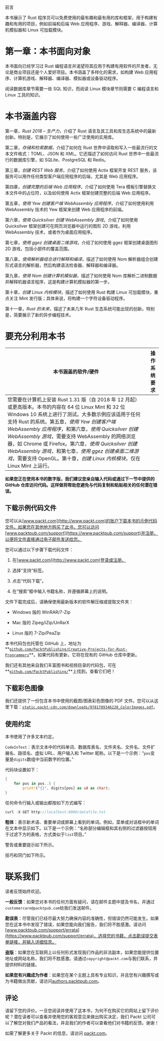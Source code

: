前言

本书展示了 Rust 程序员可以免费使用的最有趣和最有用的库和框架，用于构建有趣和有用的项目，例如前端和后端 Web 应用程序、游戏、解释器、编译器、计算机模拟器和 Linux 可加载模块。

# 第一章：本书面向对象

本书面向已经学习过 Rust 编程语言并渴望将其应用于构建有用软件的开发者，无论是商业项目还是个人爱好项目。本书涵盖了多样化的需求，如构建 Web 应用程序、计算机游戏、解释器、编译器、模拟器或设备驱动程序。

阅读数据库章节需要一些 SQL 知识，而阅读 Linux 模块章节则需要 C 编程语言和 Linux 工具的知识。

# 本书涵盖内容

第一章，*Rust 2018 – 生产力*，介绍了 Rust 语言及其工具和库生态系统中的最新创新。特别是，它展示了如何使用一些广泛使用的实用库。

第二章，*存储和检索数据*，介绍了如何在 Rust 世界中读取和写入一些最流行的文本文件格式：TOML、JSON 和 XML。它还描述了如何访问 Rust 世界中一些最流行的数据库引擎，如 SQLite、PostgreSQL 和 Redis。

第三章，*创建 REST Web 服务*，介绍了如何使用 Actix 框架开发 REST 服务，该服务可以用作任何类型客户端应用程序的后端，尤其是 Web 应用程序。

第四章，*创建完整的后端 Web 应用程序*，介绍了如何使用 Tera 模板引擎替换文本文件中的占位符，以及如何使用 Actix 框架创建完整的后端 Web 应用程序。

第五章，*使用 Yew 创建客户端 WebAssembly 应用程序*，介绍了如何使用利用 WebAssembly 技术的 Yew 框架来创建 Web 应用程序的前端。

第六章，*使用 Quicksilver 创建 WebAssembly 游戏*，介绍了如何使用 Quicksilver 框架创建可在网页浏览器中运行的图形 2D 游戏，利用 WebAssembly 技术，或者作为桌面应用程序。

第七章，*使用 ggez 创建桌面二维游戏*，介绍了如何使用 ggez 框架创建桌面图形 2D 游戏，包括小部件的覆盖范围。

第八章，*使用解析器组合进行解释和编译*，描述了如何使用 Nom 解析器组合创建形式语言的解析器，然后构建语法检查器、解释器和编译器。

第九章，*使用 Nom 创建计算机模拟器*，描述了如何使用 Nom 库解析二进制数据并解释机器语言程序，这是构建计算机模拟器的第一步。

第十章，*创建 Linux 内核模块*，描述了如何使用 Rust 构建 Linux 可加载模块，重点关注 Mint 发行版；具体来说，将构建一个字符设备驱动程序。

第十一章，*Rust 的未来*，描述了未来几年 Rust 生态系统可能出现的创新。特别是，简要展示了新的异步编程技术。

# 要充分利用本书

| **本书涵盖的软件/硬件** | **操作系统要求** |
| --- | --- |
| 您需要在计算机上安装 Rust 1.31 版（自 2018 年 12 月起）或更高版本。本书的内容在 64 位 Linux Mint 和 32 位 Windows 10 系统上进行了测试。大多数示例应该适用于任何支持 Rust 的系统。第五章，*使用 Yew 创建客户端 WebAssembly 应用程序*，和第六章，*使用 Quicksilver 创建 WebAssembly 游戏*，需要支持 WebAssembly 的网络浏览器，如 Chrome 或 Firefox。第六章，*使用 Quicksilver 创建 WebAssembly 游戏*，和第七章，*使用 ggez 创建桌面二维游戏*，需要支持 OpenGL。第十章，*创建 Linux 内核模块*，仅在 Linux Mint 上运行。 |

**如果您正在使用本书的数字版，我们建议您亲自输入代码或通过下一节中提供的 GitHub 仓库访问代码。这样做将帮助您避免与代码复制和粘贴相关的任何潜在错误。**

## 下载示例代码文件

您可以从[www.packt.com](http://www.packt.com)的账户下载本书的示例代码文件。如果您在其他地方购买了此书，您可以访问[www.packtpub.com/support](https://www.packtpub.com/support)并注册，以便将文件直接通过电子邮件发送给您。

您可以通过以下步骤下载代码文件：

1.  在[www.packt.com](http://www.packt.com)登录或注册。

1.  选择“支持”标签。

1.  点击“代码下载”。

1.  在“搜索”框中输入书籍名称，并遵循屏幕上的说明。

文件下载完成后，请确保使用最新版本的软件解压缩或提取文件夹：

+   Windows 版的 WinRAR/7-Zip

+   Mac 版的 Zipeg/iZip/UnRarX

+   Linux 版的 7-Zip/PeaZip

本书代码包也托管在 GitHub 上，地址为**[`github.com/PacktPublishing/Creative-Projects-for-Rust-Programmers`](https://github.com/PacktPublishing/Creative-Projects-for-Rust-Programmers)**。如果代码有更新，它将在现有的 GitHub 仓库中更新。

我们还有其他来自我们丰富图书和视频目录的代码包，可在**[`github.com/PacktPublishing/`](https://github.com/PacktPublishing/)**上找到。查看它们吧！

## 下载彩色图像

我们还提供了一份包含本书中使用的截图/图表彩色图像的 PDF 文件。您可以从这里下载：[`static.packt-cdn.com/downloads/9781789346220_ColorImages.pdf`](https://static.packt-cdn.com/downloads/9781789346220_ColorImages.pdf)。

## 使用约定

本书使用了许多文本约定。

`CodeInText`：表示文本中的代码单词、数据库表名、文件夹名、文件名、文件扩展名、路径名、虚拟 URL、用户输入和 Twitter 昵称。以下是一个示例：“`pos`变量是`digits`数组中当前数字的位置。”

代码块设置如下：

```rs
{
    for pos in pos..5 {
        print!("{}", digits[pos] as u8 as char);
}
```

任何命令行输入或输出都按如下方式编写：

```rs
curl -X GET http://localhost:8080/datafile.txt
```

**粗体**：表示新术语、重要单词或屏幕上看到的单词。例如，菜单或对话框中的单词在文本中显示如下。以下是一个示例：“名称部分编辑框和其右侧的过滤器按钮用于过滤下方的表格，方式类似于`list`项目。”

警告或重要提示如下所示。

技巧和窍门如下所示。

# 联系我们

读者反馈始终欢迎。

**一般反馈**：如果您对本书的任何方面有疑问，请在邮件主题中提及书名，并通过`customercare@packtpub.com`给我们发送邮件。

**勘误表**：尽管我们已经尽最大努力确保内容的准确性，但错误仍然可能发生。如果您在这本书中发现了错误，如果您能向我们报告，我们将不胜感激。请访问[www.packtpub.com/support/errata](https://www.packtpub.com/support/errata)，选择您的书籍，点击勘误提交表单链接，并输入详细信息。

**盗版**：如果您在互联网上以任何形式发现我们作品的非法副本，如果您能提供位置地址或网站名称，我们将不胜感激。请通过`copyright@packt.com`与我们联系，并提供材料的链接。

**如果您有兴趣成为作者**：如果您在某个主题上具有专业知识，并且您有兴趣撰写或为书籍做出贡献，请访问[authors.packtpub.com](http://authors.packtpub.com/)。

## 评论

请留下您的评价。一旦您阅读并使用了这本书，为何不在购买它的网站上留下评价呢？潜在读者可以查看并使用您的客观意见来做出购买决定，我们 Packt 公司可以了解您对我们产品的看法，并且我们的作者可以查看他们对书籍的反馈。谢谢！

如需了解更多关于 Packt 的信息，请访问 [packt.com](http://www.packt.com/)。
